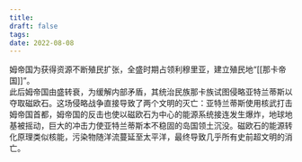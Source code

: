 ```yaml
---
title: 
draft: false
tags: 
date: 2022-08-08
---
```

姆帝国为获得资源不断殖民扩张，全盛时期占领利穆里亚，建立殖民地“[[那卡帝国]]”。  
此后姆帝国由盛转衰，为缓解内部矛盾，其统治民族那卡族试图侵略亚特兰蒂斯以夺取磁欧石。这场侵略战争直接导致了两个文明的灭亡：亚特兰蒂斯使用核武打击姆帝国首都，姆帝国的反击也使以磁欧石为中心的能源系统接连发生爆炸，地球地基被摇动，巨大的冲击力使亚特兰蒂斯本不稳固的岛国领土沉没。磁欧石的能源转化原理类似核能，污染物随洋流蔓延至太平洋，最终导致几乎所有史前超文明的消亡。
